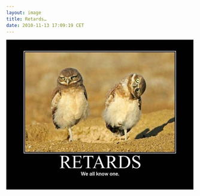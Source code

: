 ```yaml
---
layout: image
title: Retards…
date: 2010-11-13 17:09:19 CET
---
```


![Retards… we all know one](/images/retards-we-all-know-one.jpg)